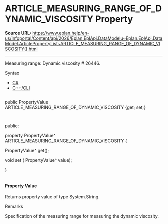 # ARTICLE_MEASURING_RANGE_OF_DYNAMIC_VISCOSITY Property

**Source URL:** https://www.eplan.help/en-us/Infoportal/Content/api/2026/Eplan.EplApi.DataModelu~Eplan.EplApi.DataModel.ArticlePropertyList~ARTICLE_MEASURING_RANGE_OF_DYNAMIC_VISCOSITY().html

---

Measuring range: Dynamic viscosity # 26446.

Syntax

- [C#](#i-syntax-CS)
- [C++/CLI](#i-syntax-CPP2005)

```
```
public PropertyValue ARTICLE_MEASURING_RANGE_OF_DYNAMIC_VISCOSITY {get; set;}
```
```

```
```
public:

property PropertyValue^ ARTICLE_MEASURING_RANGE_OF_DYNAMIC_VISCOSITY {

   PropertyValue^ get();

   void set (    PropertyValue^ value);

}
```
```

#### Property Value

Returns property value of type System.String.

Remarks

Specification of the measuring range for measuring the dynamic viscosity.
